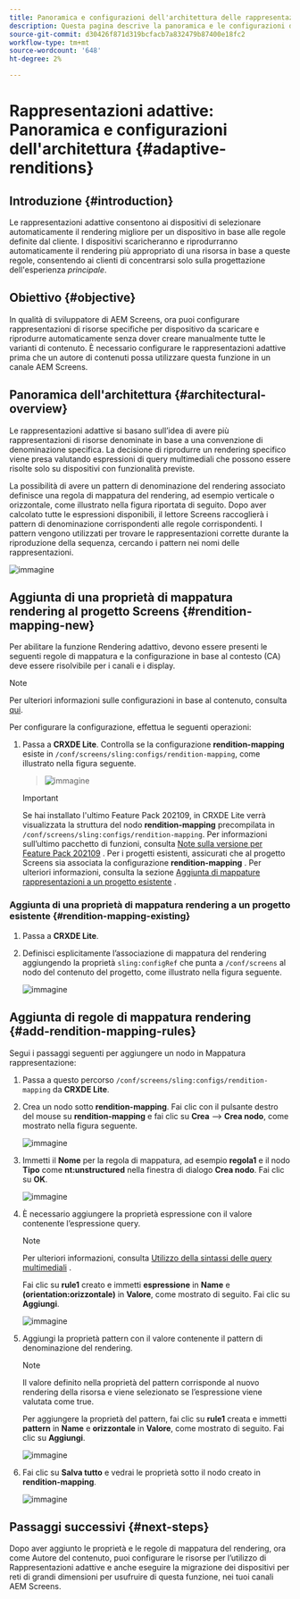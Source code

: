 ```yaml
---
title: Panoramica e configurazioni dell'architettura delle rappresentazioni adattive
description: Questa pagina descrive la panoramica e le configurazioni dell’architettura in CRXDE Lite per le rappresentazioni adattive in AEM Screens.
source-git-commit: d30426f871d319bcfacb7a832479b87400e18fc2
workflow-type: tm+mt
source-wordcount: '648'
ht-degree: 2%

---
```



# Rappresentazioni adattive: Panoramica e configurazioni dell&#39;architettura {#adaptive-renditions}

## Introduzione {#introduction}

Le rappresentazioni adattive consentono ai dispositivi di selezionare automaticamente il rendering migliore per un dispositivo in base alle regole definite dal cliente. I dispositivi scaricheranno e riprodurranno automaticamente il rendering più appropriato di una risorsa in base a queste regole, consentendo ai clienti di concentrarsi solo sulla progettazione dell&#39;esperienza *principale*.

## Obiettivo {#objective}

In qualità di sviluppatore di AEM Screens, ora puoi configurare rappresentazioni di risorse specifiche per dispositivo da scaricare e riprodurre automaticamente senza dover creare manualmente tutte le varianti di contenuto. È necessario configurare le rappresentazioni adattive prima che un autore di contenuti possa utilizzare questa funzione in un canale AEM Screens.

## Panoramica dell&#39;architettura {#architectural-overview}

Le rappresentazioni adattive si basano sull’idea di avere più rappresentazioni di risorse denominate in base a una convenzione di denominazione specifica. La decisione di riprodurre un rendering specifico viene presa valutando espressioni di query multimediali che possono essere risolte solo su dispositivi con funzionalità previste.

La possibilità di avere un pattern di denominazione del rendering associato definisce una regola di mappatura del rendering, ad esempio verticale o orizzontale, come illustrato nella figura riportata di seguito. Dopo aver calcolato tutte le espressioni disponibili, il lettore Screens raccoglierà i pattern di denominazione corrispondenti alle regole corrispondenti. I pattern vengono utilizzati per trovare le rappresentazioni corrette durante la riproduzione della sequenza, cercando i pattern nei nomi delle rappresentazioni.

![immagine](/help/user-guide/assets/adaptive-renditions/adaptive-renditions.png)

## Aggiunta di una proprietà di mappatura rendering al progetto Screens {#rendition-mapping-new}

Per abilitare la funzione Rendering adattivo, devono essere presenti le seguenti regole di mappatura e la configurazione in base al contesto (CA) deve essere risolvibile per i canali e i display.

>[!NOTE]
>Per ulteriori informazioni sulle configurazioni in base al contenuto, consulta [qui](https://sling.apache.org/documentation/bundles/context-aware-configuration/context-aware-configuration.html).

Per configurare la configurazione, effettua le seguenti operazioni:

1. Passa a **CRXDE Lite**. Controlla se la configurazione **rendition-mapping** esiste in `/conf/screens/sling:configs/rendition-mapping`, come illustrato nella figura seguente.

   >![immagine](/help/user-guide/assets/adaptive-renditions/mapping-rules1.png)

   >[!IMPORTANT]
   >Se hai installato l&#39;ultimo Feature Pack 202109, in CRXDE Lite verrà visualizzata la struttura del nodo **rendition-mapping** precompilata in `/conf/screens/sling:configs/rendition-mapping`. Per informazioni sull’ultimo pacchetto di funzioni, consulta [Note sulla versione per Feature Pack 202109](/help/user-guide/release-notes-fp-202109.md) .
   >Per i progetti esistenti, assicurati che al progetto Screens sia associata la configurazione **rendition-mapping** . Per ulteriori informazioni, consulta la sezione [Aggiunta di mappature rappresentazioni a un progetto esistente](#rendition-mapping-existing) .

### Aggiunta di una proprietà di mappatura rendering a un progetto esistente {#rendition-mapping-existing}

1. Passa a **CRXDE Lite**.

1. Definisci esplicitamente l’associazione di mappatura del rendering aggiungendo la proprietà `sling:configRef` che punta a `/conf/screens` al nodo del contenuto del progetto, come illustrato nella figura seguente.

   ![immagine](/help/user-guide/assets/adaptive-renditions/renditon-mapping2.png)


## Aggiunta di regole di mappatura rendering {#add-rendition-mapping-rules}

Segui i passaggi seguenti per aggiungere un nodo in Mappatura rappresentazione:

1. Passa a questo percorso `/conf/screens/sling:configs/rendition-mapping` da **CRXDE Lite**.

1. Crea un nodo sotto **rendition-mapping**. Fai clic con il pulsante destro del mouse su **rendition-mapping** e fai clic su **Crea** —> **Crea nodo**, come mostrato nella figura seguente.

   ![immagine](/help/user-guide/assets/adaptive-renditions/add-node1.png)

1. Immetti il **Nome** per la regola di mappatura, ad esempio **regola1** e il nodo **Tipo** come **nt:unstructured** nella finestra di dialogo **Crea nodo**. Fai clic su **OK**.

   ![immagine](/help/user-guide/assets/adaptive-renditions/add-node2.png)


1. È necessario aggiungere la proprietà espressione con il valore contenente l’espressione query.

   >[!NOTE]
   >Per ulteriori informazioni, consulta [Utilizzo della sintassi delle query multimediali](https://developer.mozilla.org/en-US/docs/Web/CSS/Media_Queries/Using_media_queries) .

   Fai clic su **rule1** creato e immetti **espressione** in **Name** e **(orientation:orizzontale)** in **Valore**, come mostrato di seguito. Fai clic su **Aggiungi**.

   ![immagine](/help/user-guide/assets/adaptive-renditions/add-node3.png)

1. Aggiungi la proprietà pattern con il valore contenente il pattern di denominazione del rendering.

   >[!NOTE]
   >Il valore definito nella proprietà del pattern corrisponde al nuovo rendering della risorsa e viene selezionato se l’espressione viene valutata come true.

   Per aggiungere la proprietà del pattern, fai clic su **rule1** creata e immetti **pattern** in **Name** e **orizzontale** in **Valore**, come mostrato di seguito. Fai clic su **Aggiungi**.

   ![immagine](/help/user-guide/assets/adaptive-renditions/add-node4.png)

1. Fai clic su **Salva tutto** e vedrai le proprietà sotto il nodo creato in **rendition-mapping**.

   ![immagine](/help/user-guide/assets/adaptive-renditions/add-node5.png)


## Passaggi successivi {#next-steps}

Dopo aver aggiunto le proprietà e le regole di mappatura del rendering, ora come Autore del contenuto, puoi configurare le risorse per l’utilizzo di Rappresentazioni adattive e anche eseguire la migrazione dei dispositivi per reti di grandi dimensioni per usufruire di questa funzione, nei tuoi canali AEM Screens.

